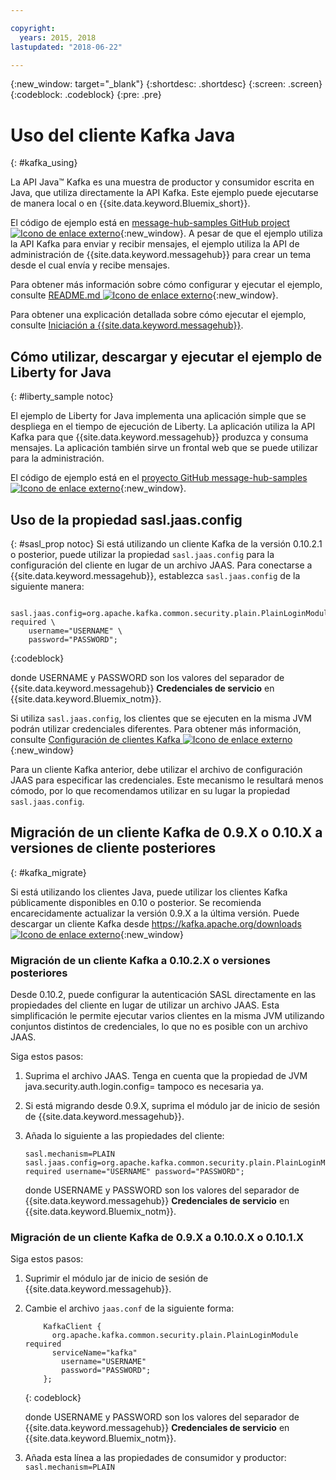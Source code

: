 ```yaml
---

copyright:
  years: 2015, 2018
lastupdated: "2018-06-22"

---
```


{:new_window: target="_blank"}
{:shortdesc: .shortdesc}
{:screen: .screen}
{:codeblock: .codeblock}
{:pre: .pre}

# Uso del cliente Kafka Java
{: #kafka_using}

<!-- 21/06/18 - removing until some content ready

## To do: instructions for getting started, with links for more information


## To do: simple send source and receive source in-line


## How to use, download, and run the Java Kafka API sample

-->

La API Java&trade; Kafka es una muestra de productor y consumidor escrita en Java, que utiliza directamente la API Kafka. Este ejemplo puede ejecutarse de manera local o en {{site.data.keyword.Bluemix_short}}.

El código de ejemplo está en [message-hub-samples GitHub project ![Icono de enlace externo](../../icons/launch-glyph.svg "Icono de enlace externo")](https://github.com/ibm-messaging/message-hub-samples/tree/master/kafka-java-console-sample){:new_window}. A pesar de que el ejemplo
utiliza la API Kafka para enviar y recibir mensajes, el
ejemplo utiliza la API de administración de
{{site.data.keyword.messagehub}}
para crear un tema desde el cual envía y recibe mensajes.

Para obtener más información sobre cómo configurar y ejecutar el ejemplo, consulte [README.md ![Icono de enlace externo](../../icons/launch-glyph.svg "Icono de enlace externo")](https://github.com/ibm-messaging/message-hub-samples/tree/master/kafka-java-console-sample){:new_window}.

Para obtener una explicación detallada sobre cómo ejecutar el ejemplo, consulte [Iniciación a {{site.data.keyword.messagehub}}](/docs/services/MessageHub/index.html#getting_started_steps).

## Cómo utilizar, descargar y ejecutar el ejemplo de Liberty for Java
{: #liberty_sample notoc}

El ejemplo de Liberty for Java implementa una aplicación simple que se despliega en el tiempo de ejecución de Liberty. La aplicación utiliza la API Kafka para que {{site.data.keyword.messagehub}} produzca y consuma mensajes.
La aplicación también sirve un frontal web que se puede utilizar para la administración.

El código de ejemplo está en el [proyecto GitHub message-hub-samples ![Icono de enlace externo](../../icons/launch-glyph.svg "Icono de enlace externo")](https://github.com/ibm-messaging/message-hub-samples/tree/master/kafka-java-liberty-sample){:new_window}.

<!--
17/10/17 - Karen: following info duplicated at messagehub063 
-->

## Uso de la propiedad sasl.jaas.config
{: #sasl_prop notoc}
Si está utilizando un cliente Kafka de la versión 0.10.2.1 o posterior, puede utilizar la propiedad <code>sasl.jaas.config</code> para la configuración del cliente en lugar de un archivo JAAS. Para conectarse a {{site.data.keyword.messagehub}}, establezca <code>sasl.jaas.config</code> de la siguiente manera:
<pre>
<code>    sasl.jaas.config=org.apache.kafka.common.security.plain.PlainLoginModule required \
    username="USERNAME" \
    password="PASSWORD";</code>
</pre>
{:codeblock}

donde USERNAME y PASSWORD son los valores del separador de {{site.data.keyword.messagehub}} **Credenciales de servicio** en {{site.data.keyword.Bluemix_notm}}.

Si utiliza <code>sasl.jaas.config</code>, los clientes que se ejecuten en la misma JVM podrán utilizar credenciales diferentes. Para obtener más información, consulte [Configuración de clientes Kafka ![Icono de enlace externo](../../icons/launch-glyph.svg "Icono de enlace externo")](http://kafka.apache.org/documentation/#security_sasl_plain_clientconfig){:new_window}

Para un cliente Kafka anterior, debe utilizar el archivo de configuración JAAS para especificar las credenciales. Este mecanismo le resultará menos cómodo, por lo que recomendamos utilizar en su lugar la propiedad <code>sasl.jaas.config</code>.

<!--
23/04/18 - Karen: following migration info on production in messagehub084 
-->

## Migración de un cliente Kafka de 0.9.X o 0.10.X a versiones de cliente posteriores
{: #kafka_migrate}


Si está utilizando los clientes Java, puede utilizar los clientes Kafka públicamente disponibles en 0.10 o posterior. Se recomienda encarecidamente actualizar la versión 0.9.X a la última
versión. Puede descargar un cliente Kafka desde
[https://kafka.apache.org/downloads ![Icono de enlace externo](../../icons/launch-glyph.svg "Icono de enlace externo")](https://kafka.apache.org/downloads){:new_window} 



### Migración de un cliente Kafka a 0.10.2.X o versiones posteriores

Desde 0.10.2, puede configurar la autenticación SASL directamente en las propiedades del cliente en lugar de utilizar un archivo JAAS. Esta simplificación le permite ejecutar varios clientes en la misma JVM utilizando conjuntos distintos de credenciales, lo que no es posible con un archivo JAAS.

Siga estos pasos:

1. Suprima el archivo JAAS. Tenga en cuenta que la propiedad de JVM java.security.auth.login.config=<PATH TO JAAS> tampoco es necesaria ya.
2. Si está migrando desde 0.9.X, suprima el módulo jar de inicio de sesión de {{site.data.keyword.messagehub}}.
2. Añada lo siguiente a las propiedades del cliente:
    ```
	sasl.mechanism=PLAIN
    sasl.jaas.config=org.apache.kafka.common.security.plain.PlainLoginModule required username="USERNAME" password="PASSWORD";
	```

	donde USERNAME y PASSWORD son los valores del separador de {{site.data.keyword.messagehub}} **Credenciales de servicio** en {{site.data.keyword.Bluemix_notm}}.
	
	

### Migración de un cliente Kafka de 0.9.X a 0.10.0.X o 0.10.1.X

Siga estos pasos:

1. Suprimir el módulo jar de inicio de sesión de {{site.data.keyword.messagehub}}.
2. Cambie el archivo <code>jaas.conf</code> de la siguiente forma:
    ```
        KafkaClient {
          org.apache.kafka.common.security.plain.PlainLoginModule required
          serviceName="kafka"
            username="USERNAME"
            password="PASSWORD";
        };
    ```
    {: codeblock}

	donde USERNAME y PASSWORD son los valores del separador de {{site.data.keyword.messagehub}} **Credenciales de servicio** en {{site.data.keyword.Bluemix_notm}}.
	
3. Añada esta línea a las propiedades de consumidor y productor: <code>sasl.mechanism=PLAIN</code>

